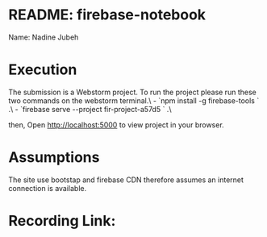 # README: firebase-notebook 
<p> Name: Nadine Jubeh </p>

<h1>Execution</h1>
<p>
The submission is a Webstorm project. To run the project please run these two commands on the webstorm terminal.\
  -  `npm install -g firebase-tools ` .\
  -  `firebase serve --project fir-project-a57d5 ` .\

then, Open [http://localhost:5000](http://localhost:5000) to view project in your browser.
</p>
<h1>Assumptions</h1>
<p>
  The site use bootstap and firebase CDN therefore assumes an internet connection is available.
</p>
<h1>Recording Link:</h1>
<p>
</p>
